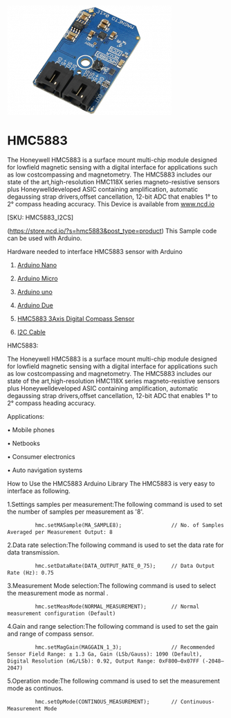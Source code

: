 [![HMC5883](HMC5883_I2C.png)](https://store.ncd.io/?s=hmc5883&post_type=product)

# HMC5883

The Honeywell HMC5883 is a surface mount multi-chip module designed for lowfield magnetic sensing with a digital interface for applications such as low costcompassing and magnetometry. The HMC5883 includes our state of the art,high-resolution HMC118X series magneto-resistive sensors plus Honeywelldeveloped ASIC containing amplification, automatic degaussing strap drivers,offset cancellation, 12-bit ADC that enables 1° to 2° compass heading accuracy.
This Device is available from www.ncd.io 

[SKU: HMC5883_I2CS]

(https://store.ncd.io/?s=hmc5883&post_type=product)
This Sample code can be used with Arduino.

Hardware needed to interface HMC5883 sensor with Arduino

1. <a href="https://store.ncd.io/product/i2c-shield-for-arduino-nano/">Arduino Nano</a>

2. <a href="https://store.ncd.io/product/i2c-shield-for-arduino-micro-with-i2c-expansion-port/">Arduino Micro</a>

3. <a href="https://store.ncd.io/product/i2c-shield-for-arduino-uno/">Arduino uno</a>

4. <a href="https://store.ncd.io/product/dual-i2c-shield-for-arduino-due-with-modular-communications-interface/">Arduino Due</a>

5. <a href="https://store.ncd.io/?s=hmc5883&post_type=product">HMC5883 3Axis Digital Compass Sensor</a>

6. <a href="https://store.ncd.io/product/i%C2%B2c-cable/">I2C Cable</a>

HMC5883:

The Honeywell HMC5883 is a surface mount multi-chip module designed for lowfield magnetic sensing with a digital interface for applications such as low costcompassing and magnetometry. The HMC5883 includes our state of the art,high-resolution HMC118X series magneto-resistive sensors plus Honeywelldeveloped ASIC containing amplification, automatic degaussing strap drivers,offset cancellation, 12-bit ADC that enables 1° to 2° compass heading accuracy.

Applications:

• Mobile phones

• Netbooks

• Consumer electronics

• Auto navigation systems

How to Use the HMC5883 Arduino Library
The HMC5883 is very easy to interface as following.

1.Settings samples per measurement:The following command is used to set the number of samples per measurement as '8'.

             hmc.setMASample(MA_SAMPLE8);                // No. of Samples Averaged per Measurement Output: 8

2.Data rate selection:The following command is used to set the data rate for data transmission.

             hmc.setDataRate(DATA_OUTPUT_RATE_0_75);     // Data Output Rate (Hz): 0.75
            
3.Measurement Mode selection:The following command is used to select the measurement mode as normal .

             hmc.setMeasMode(NORMAL_MEASUREMENT);        // Normal measurement configuration (Default)
           
4.Gain and range selection:The following command is used to set the gain and range of compass sensor. 

             hmc.setMagGain(MAGGAIN_1_3);                // Recommended Sensor Field Range: ± 1.3 Ga, Gain (LSb/Gauss): 1090 (Default), Digital Resolution (mG/LSb): 0.92, Output Range: 0xF800–0x07FF (-2048–2047)  
           
5.Operation mode:The following command is used to set the measurement mode as continuos.

             hmc.setOpMode(CONTINOUS_MEASUREMENT);       // Continuous-Measurement Mode
           
           
